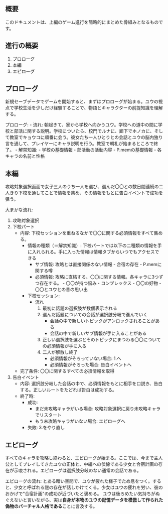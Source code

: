 ## 概要
このドキュメントは、上編のゲーム進行を簡略的にまとめた骨組みとなるものです。

## 進行の概要
1. プロローグ
2. 本編
3. エピローグ

## プロローグ
新規セーブデータでゲームを開始すると、まずはプロローグが始まる。ユウの視点で学校生活を少しだけ経験することで、物語とキャラクターの前提知識を理解する。

プロローグ:
    - 流れ: 朝起きて、家から学校へ向かうユウ。学校への道中の間に学校と部活に関する説明。学校についたら、校門でルナに、廊下でホノカに、そして教室でキョウコに順番に会う。彼女たち一人ひとりとの会話とユウの脳内独り言を通して、プレイヤーにキャラ説明を行う。教室で朝礼が始まるところで終了。
    - 解禁知識:
        - 学校の基礎情報
        - 部活動の活動内容
        - P.memの基礎情報
        - 各キャラの名前と性格


## 本編
攻略対象選択画面で女子三人のうち一人を選び、選んだ〇〇との数日間連続の二人きり下校を通してことで情報を集め、その情報をもとに告白イベントで成功を狙う。

大まかな流れ:
1. 攻略対象選択
2. 下校パート
    - 内容: 下校セッションを重ねるなかで〇〇に関する必須情報をすべて集める。
        - 情報の種類（＝解禁知識）: 下校パートでは以下の二種類の情報を手に入れられる。手に入った情報は情報タブからいつでもアクセスできる
            - サブ情報: 攻略とは直接関係のない情報
                    - 合宿の存在
                    - P.memに関する噂
            - 必須情報: 攻略に直結する、〇〇に関する情報。各キャラに3つずつ存在する。
                    - 〇〇が持つ悩み・コンプレックス
                    - 〇〇の好物
                    - 〇〇とユウとの昔の思い出
        - 下校セッション: 
            - 流れ
                1. 最初に話題の選択肢が数個表示される
                2. 選んだ話題についての会話が選択肢分岐で進んでいく
                    - 会話の中で新しいトピックがアンロックされることがある
                    - 会話の中で新しいサブ情報が手に入ることがある
                3. 正しい選択肢を選ぶとそのトピックにまつわる〇〇についての必須情報が手に入る
                4. 二人が解散し終了
                    - 必須情報がそろっていない場合: 1.へ
                    - 必須情報がそろった場合: 告白イベントへ
    - 完了条件: 〇〇に関するすべての必須情報を取得
3. 告白イベント
    - 内容: 選択肢分岐した会話の中で、必須情報をもとに相手を口説き、告白する。正しいルートをたどれば告白は成功する。
    - 終了時:
        - 成功: 
            - まだ未攻略キャラがいる場合: 攻略対象選択に戻り未攻略キャラでリスタート
            - もう未攻略キャラがいない場合: エピローグへ
        - 失敗: 3.をやり直し

## エピローグ
すべてのキャラを攻略し終わると、エピローグが始まる。ここでは、今まで主人公としてプレイしてきたユウの正体と、中編への伏線である少女と合宿計画の存在が示唆される。エピローグは選択肢分岐のない通常の会話である。

エピローグの流れ:
とある暗い空間で、ユウが疲れた様子でため息をつく。すると、少女と呼ばれる謎の存在が話しかけてくる。少女はユウの疲れを労い、彼のおかげで"合宿計画"の成功が近づいたと褒める。
ユウは後ろめたい気持ちがぬぐえないと言いながら、実は**自身が本物のユウの記憶データを模倣して作られた偽物のバーチャル人格である**ことに言及する。
